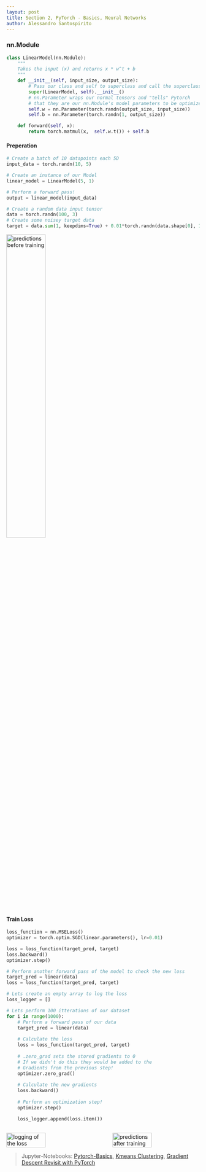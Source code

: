 ```yaml
---
layout: post
title: Section 2, PyTorch - Basics, Neural Networks
author: Alessandro Santospirito
---
```


<!-- <div style="display: flex; align-items: center; justify-content: space-between;">
  <h2 id="pytorch--basics">PyTorch - Basics</h2>
  <div class='toggle' id='switch'>
    <div class='toggle-text-off'>Markdown</div>
    <div class='glow-comp'></div>
    <div class='toggle-button'></div>
    <div class='toggle-text-on'>Streamlit</div>
  </div>
</div>

<div id="root">
    <iframe id="iframeContent" src="http://localhost:4000/public/html/pytorch-basics.html" style="height: 1000px; width: 100%; display: none; border: none;"></iframe>
</div> -->

<div id="markdownContent" markdown="1">

### nn.Module
```python
class LinearModel(nn.Module):
    """
    Takes the input (x) and returns x * w^t + b
    """
    def __init__(self, input_size, output_size):
        # Pass our class and self to superclass and call the superclass's init function
        super(LinearModel, self).__init__() 
        # nn.Parameter wraps our normal tensors and "tells" Pytorch
        # that they are our nn.Module's model parameters to be optimized 
        self.w = nn.Parameter(torch.randn(output_size, input_size))
        self.b = nn.Parameter(torch.randn(1, output_size))

    def forward(self, x):
        return torch.matmul(x,  self.w.t()) + self.b
```
#### Preperation
```python
# Create a batch of 10 datapoints each 5D
input_data = torch.randn(10, 5)

# Create an instance of our Model
linear_model = LinearModel(5, 1)

# Perform a forward pass!
output = linear_model(input_data)

# Create a random data input tensor
data = torch.randn(100, 3)
# Create some noisey target data
target = data.sum(1, keepdims=True) + 0.01*torch.randn(data.shape[0], 1)
```
<img src="../../../../images/2_pytorch-basics/predictions-before-training.png" alt="predictions before training" style="width: 45%;"/>

#### Train Loss
```python
loss_function = nn.MSELoss()
optimizer = torch.optim.SGD(linear.parameters(), lr=0.01)

loss = loss_function(target_pred, target)
loss.backward()
optimizer.step()

# Perform another forward pass of the model to check the new loss
target_pred = linear(data)
loss = loss_function(target_pred, target)

# Lets create an empty array to log the loss
loss_logger = []

# Lets perform 100 itterations of our dataset
for i in range(1000):
    # Perform a forward pass of our data
    target_pred = linear(data)
    
    # Calculate the loss
    loss = loss_function(target_pred, target)
    
    # .zero_grad sets the stored gradients to 0
    # If we didn't do this they would be added to the 
    # Gradients from the previous step!
    optimizer.zero_grad()
    
    # Calculate the new gradients
    loss.backward()
    
    # Perform an optimization step!
    optimizer.step()

    loss_logger.append(loss.item())
    
```
<div style="display: flex; justify-content: space-between;">
    <img src="../../../../images/2_pytorch-basics/loss-logger.png" alt="logging of the loss" style="width: 45%;"/>
    <img src="../../../../images/2_pytorch-basics/predictions-after-training.png" alt="predictions after training" style="width: 45%;"/>
</div>

> Jupyter-Notebooks: [Pytorch-Basics](http://localhost:8888/notebooks/pytorch-tutorial/section2_pytorch_basics/notebooks/Tutorial1_Pytorch_Basics.ipynb), [Kmeans Clustering](http://localhost:8888/notebooks/pytorch-tutorial/section2_pytorch_basics/notebooks/Pytorch1_KMeans.ipynb), [Gradient Descent Revisit with PyTorch](http://localhost:8888/notebooks/pytorch-tutorial/section2_pytorch_basics/notebooks/Pytorch2_Linear_Logistic_Regression_For_Classification.ipynb)
</div>

<script>
  document.addEventListener('DOMContentLoaded', function() {
    const toggle = document.querySelector('.toggle');
    toggle.addEventListener('click', function(e) {
      e.preventDefault();
      this.classList.toggle('toggle-on');
      updateToggleState(this);
    });
  
    function updateToggleState(toggleElement) {
      const isOn = toggleElement.classList.contains('toggle-on');
  
      var iframeContent = document.getElementById('iframeContent');
      var markdownContent = document.getElementById('markdownContent');
      if (isOn) {
        iframeContent.style.display = 'block';
        markdownContent.style.display = 'none';
      } else {
        iframeContent.style.display = 'none';
        markdownContent.style.display = 'block';
      }
    }
  });
</script>